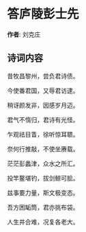# 答庐陵彭士先

**作者**: 刘克庄

## 诗词内容

昔牧昌黎州，尝负君诗债。

今使番君国，又辱君访逮。

稍讶颜发非，因感岁月迈。

君气不惰归，君诗有光怪。

乍观祛目眚，徐听惊耳聩。

奈何行推敲，不使坐赓载。

茫茫彭蠡津，众水之所汇。

投竿鳌堪钓，拔剑鲸可脍。

兹事要力量，斯文极变态。

吾方困缿筒，君亦挑布袋。

人生并合难，况复各老大。

